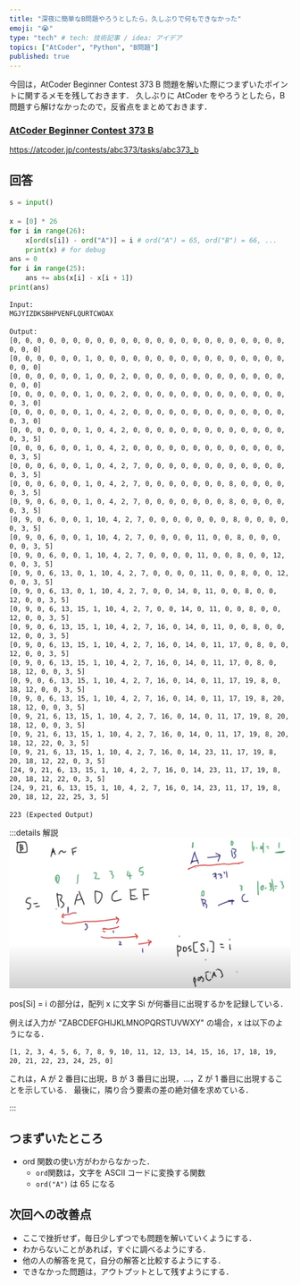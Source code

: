 ```yaml
---
title: "深夜に簡単なB問題やろうとしたら，久しぶりで何もできなかった"
emoji: "😭"
type: "tech" # tech: 技術記事 / idea: アイデア
topics: ["AtCoder", "Python", "B問題"]
published: true
---
```


今回は，AtCoder Beginner Contest 373 B 問題を解いた際につまずいたポイントに関するメモを残しておきます．
久しぶりに AtCoder をやろうとしたら，B 問題すら解けなかったので，反省点をまとめておきます．

### [AtCoder Beginner Contest 373 B](https://atcoder.jp/contests/abc373/tasks/abc373_b)

https://atcoder.jp/contests/abc373/tasks/abc373_b

## 回答

```python
s = input()

x = [0] * 26
for i in range(26):
    x[ord(s[i]) - ord("A")] = i # ord("A") = 65, ord("B") = 66, ...
    print(x) # for debug
ans = 0
for i in range(25):
    ans += abs(x[i] - x[i + 1])
print(ans)
```

```plaintext
Input:
MGJYIZDKSBHPVENFLQURTCWOAX

Output:
[0, 0, 0, 0, 0, 0, 0, 0, 0, 0, 0, 0, 0, 0, 0, 0, 0, 0, 0, 0, 0, 0, 0, 0, 0, 0]
[0, 0, 0, 0, 0, 0, 1, 0, 0, 0, 0, 0, 0, 0, 0, 0, 0, 0, 0, 0, 0, 0, 0, 0, 0, 0]
[0, 0, 0, 0, 0, 0, 1, 0, 0, 2, 0, 0, 0, 0, 0, 0, 0, 0, 0, 0, 0, 0, 0, 0, 0, 0]
[0, 0, 0, 0, 0, 0, 1, 0, 0, 2, 0, 0, 0, 0, 0, 0, 0, 0, 0, 0, 0, 0, 0, 0, 3, 0]
[0, 0, 0, 0, 0, 0, 1, 0, 4, 2, 0, 0, 0, 0, 0, 0, 0, 0, 0, 0, 0, 0, 0, 0, 3, 0]
[0, 0, 0, 0, 0, 0, 1, 0, 4, 2, 0, 0, 0, 0, 0, 0, 0, 0, 0, 0, 0, 0, 0, 0, 3, 5]
[0, 0, 0, 6, 0, 0, 1, 0, 4, 2, 0, 0, 0, 0, 0, 0, 0, 0, 0, 0, 0, 0, 0, 0, 3, 5]
[0, 0, 0, 6, 0, 0, 1, 0, 4, 2, 7, 0, 0, 0, 0, 0, 0, 0, 0, 0, 0, 0, 0, 0, 3, 5]
[0, 0, 0, 6, 0, 0, 1, 0, 4, 2, 7, 0, 0, 0, 0, 0, 0, 0, 8, 0, 0, 0, 0, 0, 3, 5]
[0, 9, 0, 6, 0, 0, 1, 0, 4, 2, 7, 0, 0, 0, 0, 0, 0, 0, 8, 0, 0, 0, 0, 0, 3, 5]
[0, 9, 0, 6, 0, 0, 1, 10, 4, 2, 7, 0, 0, 0, 0, 0, 0, 0, 8, 0, 0, 0, 0, 0, 3, 5]
[0, 9, 0, 6, 0, 0, 1, 10, 4, 2, 7, 0, 0, 0, 0, 11, 0, 0, 8, 0, 0, 0, 0, 0, 3, 5]
[0, 9, 0, 6, 0, 0, 1, 10, 4, 2, 7, 0, 0, 0, 0, 11, 0, 0, 8, 0, 0, 12, 0, 0, 3, 5]
[0, 9, 0, 6, 13, 0, 1, 10, 4, 2, 7, 0, 0, 0, 0, 11, 0, 0, 8, 0, 0, 12, 0, 0, 3, 5]
[0, 9, 0, 6, 13, 0, 1, 10, 4, 2, 7, 0, 0, 14, 0, 11, 0, 0, 8, 0, 0, 12, 0, 0, 3, 5]
[0, 9, 0, 6, 13, 15, 1, 10, 4, 2, 7, 0, 0, 14, 0, 11, 0, 0, 8, 0, 0, 12, 0, 0, 3, 5]
[0, 9, 0, 6, 13, 15, 1, 10, 4, 2, 7, 16, 0, 14, 0, 11, 0, 0, 8, 0, 0, 12, 0, 0, 3, 5]
[0, 9, 0, 6, 13, 15, 1, 10, 4, 2, 7, 16, 0, 14, 0, 11, 17, 0, 8, 0, 0, 12, 0, 0, 3, 5]
[0, 9, 0, 6, 13, 15, 1, 10, 4, 2, 7, 16, 0, 14, 0, 11, 17, 0, 8, 0, 18, 12, 0, 0, 3, 5]
[0, 9, 0, 6, 13, 15, 1, 10, 4, 2, 7, 16, 0, 14, 0, 11, 17, 19, 8, 0, 18, 12, 0, 0, 3, 5]
[0, 9, 0, 6, 13, 15, 1, 10, 4, 2, 7, 16, 0, 14, 0, 11, 17, 19, 8, 20, 18, 12, 0, 0, 3, 5]
[0, 9, 21, 6, 13, 15, 1, 10, 4, 2, 7, 16, 0, 14, 0, 11, 17, 19, 8, 20, 18, 12, 0, 0, 3, 5]
[0, 9, 21, 6, 13, 15, 1, 10, 4, 2, 7, 16, 0, 14, 0, 11, 17, 19, 8, 20, 18, 12, 22, 0, 3, 5]
[0, 9, 21, 6, 13, 15, 1, 10, 4, 2, 7, 16, 0, 14, 23, 11, 17, 19, 8, 20, 18, 12, 22, 0, 3, 5]
[24, 9, 21, 6, 13, 15, 1, 10, 4, 2, 7, 16, 0, 14, 23, 11, 17, 19, 8, 20, 18, 12, 22, 0, 3, 5]
[24, 9, 21, 6, 13, 15, 1, 10, 4, 2, 7, 16, 0, 14, 23, 11, 17, 19, 8, 20, 18, 12, 22, 25, 3, 5]

223 (Expected Output)
```

:::details 解説
![](/images/atcoder-abc373-b/solution.png)

pos[Si] = i の部分は，配列 x に文字 Si が何番目に出現するかを記録している．

例えば入力が "ZABCDEFGHIJKLMNOPQRSTUVWXY" の場合，x は以下のようになる．

```
[1, 2, 3, 4, 5, 6, 7, 8, 9, 10, 11, 12, 13, 14, 15, 16, 17, 18, 19, 20, 21, 22, 23, 24, 25, 0]
```

これは，A が 2 番目に出現，B が 3 番目に出現，...，Z が 1 番目に出現することを示している．
最後に，隣り合う要素の差の絶対値を求めている．

:::

## つまずいたところ

- ord 関数の使い方がわからなかった．
  - `ord`関数は，文字を ASCII コードに変換する関数
  - `ord("A")` は 65 になる

## 次回への改善点

- ここで挫折せず，毎日少しずつでも問題を解いていくようにする．
- わからないことがあれば，すぐに調べるようにする．
- 他の人の解答を見て，自分の解答と比較するようにする．
- できなかった問題は，アウトプットとして残すようにする．
